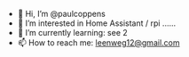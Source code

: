 - 👋 Hi, I’m @paulcoppens
- 👀 I’m interested in Home Assistant / rpi ......
- 🌱 I’m currently learning: see 2
- 📫 How to reach me: leenweg12@gmail.com
